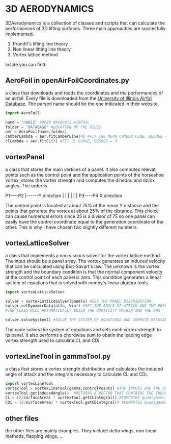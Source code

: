 # 3D AERODYNAMICS
3DAerodynamics is a collection of classes and scripts that can calculate the performances of 3D lifting surfaces. Three main approaches are succesfully implemented.

1) Prandtl's lifting line theory
2) Non linear lifting line theory
3) Vortex lattice method

Inside you can find:

## AeroFoil in openAirFoilCoordinates.py
a class that downloads and reads the coordinates and the performances of an airfoil. Every file is downloaded from the [University of Illinois Airfoil Database](http://airfoiltools.com/airfoil/). The parsed name should be the one indicated in their website.
```python
import AeroFoil

name = 'n0012' #OPEN NACA0012 AIRFOIL
folder = 'DATABASE' #LOCATION OF THE FILES
aer = AeroFoil(name,folder)
camberLambda = aer.fitCamberLine(4) #FIT THE MEAN CAMBER LINE, DEGREE = 4
clLambda = aer.fitCL(3) #FIT CL CURVE, DEGREE = 3
```
## vortexPanel
a class that stores the main vertices of a panel. It also computes relevat points such as the control point and the application points of the horseshoe vortex, stores the vortex strength and computes the dihedral and dz/dx angles.
The order is 

P1----P2         |------Y direction
|      |         |
|      |         |
P3----P4         X direction

The control point is located at about 75% of the mean Y distance and the points that generate the vortex at about 25% of the distance. This choice can cause numerical errors since 25 is a divisor of 75 so one panel can easily have the control coordinate equal to the generation coordinate of the other. This is why I have chosen two slightly different numbers. 

## vortexLatticeSolver
a class that implements a non viscous solver for the vortex lattice method. The input should be a panel array. The vortex generates an induced velocity that can be calculated using Biot-Savart's law. The unknown is the vortex strength and the boundary condition is that the normal component velocity at the control point of each panel is zero. This condition generates a linear system of equations that is solved with numpy's linear algebra tools.
```python
import vortexLatticeSolver

solver = vortexLatticeSolver(panels) #SET THE PANEL DISTRIBUTION
solver.setDynamicData(alfa, Vinf) #SET THE ANGLE OF ATTACK AND THE FREESTREAM VELOCITY 
#THE CLASS WILL AUTOMATICALLY BUILD THE VORTICITY MATRIX AND THE RHS

solver.solveSystem() #SOLVE THE SYSTEM OF EQUATIONS AND COMPUTE RELEVANT TERMS
```
The code solves the system of equations and sets each vortex strength to its panel. It also performs a chordwise sum to obatin the leading edge vortex strength used to calculate CL and CDi

## vortexLineTool in gammaTool.py
a class that stores a vortex strength distribution and calculates the induced angle of attack and the integrals necessary to calculate CL and CDi.
```python
import vortexLineTool
vortexTool = vortexLineTool(gamma,controlPoints) #THE INPUTS ARE THE VORTEX STRENGTH AND THE CONTROL POINTS
vortexTool.getInducedAngle()  #RETURNS A VECTOR THAT CONTAINS THE INDUCED ANGLE OF ATTACK AT EACH CONTROL POINT
CL = (2/surfaceArea) * vortexTool.getCLintegral() #COMPUTES quad(gamma)
CDi = (2/surfaceArea) * vortexTool.getCDintegral() #COMPUTES quad(gamma*alfai)
```

## other files
the other files are mainly examples. They include delta wings, non linear methods, flapping wings, ...
